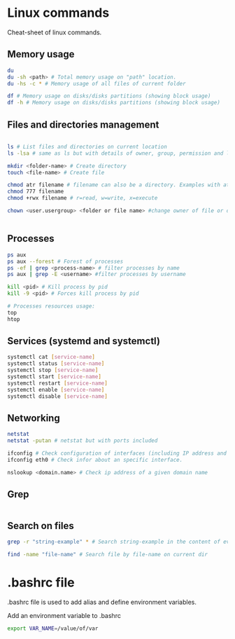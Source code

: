 # Linux commands

Cheat-sheet of linux commands.

## Memory usage
```bash
du
du -sh <path> # Total memory usage on "path" location.
du -hs -c * # Memory usage of all files of current folder

df # Memory usage on disks/disks partitions (showing block usage)
df -h # Memory usage on disks/disks partitions (showing block usage)

```

## Files and directories management
```bash

ls # List files and directories on current location
ls -lsa # same as ls but with details of owner, group, permission and last modification date

mkdir <folder-name> # Create directory
touch <file-name> # Create file

chmod atr filename # filename can also be a directory. Examples with atr:
chmod 777 filename
chmod +rwx filename # r=read, w=write, x=execute

chown <user.usergroup> <folder or file name> #change owner of file or directory



```

## Processes
```bash
ps aux
ps aux --forest # Forest of processes
ps -ef | grep <process-name> # filter processes by name
ps aux | grep -E <username> #filter processes by username

kill <pid> # Kill process by pid
kill -9 <pid> # Forces kill process by pid

# Processes resources usage:
top
htop
```


## Services (systemd and systemctl)
```bash
systemctl cat [service-name]
systemctl status [service-name]
systemctl stop [service-name]
systemctl start [service-name]
systemctl restart [service-name]
systemctl enable [service-name]
systemctl disable [service-name]

```

## Networking
```bash
netstat
netstat -putan # netstat but with ports included

ifconfig # Check configuration of interfaces (including IP address and mask)
ifconfig eth0 # Check infor about an specific interface.

nslookup <domain.name> # Check ip address of a given domain name
```

## Grep
```bash

```

## Search on files
```bash
grep -r "string-example" * # Search string-example in the content of every file of current 

find -name "file-name" # Search file by file-name on current dir
```

# .bashrc file
.bashrc file is used to add alias and define environment variables.

Add an environment variable to .bashrc
```bash
export VAR_NAME=/value/of/var
```